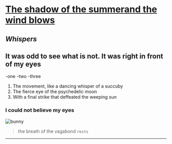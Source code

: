 #  [The shadow of the summerand the wind blows](https://www.youtube.com/watch?v=phBThlPTBEg)
## *Whispers*
## It was odd to see what is not. It was right in front of my eyes 

-one
-two
-three
1. The movement, like a dancing whisper of a succuby
2. The fierce eye of the psychedelic moon
3. With a final strike that deffeated the weeping sun
  ### **I could not believe my eyes**
  ![bunny](https://github.com/JoseDUlloa/Intro-/assets/138057248/225ff3e3-9f36-4c4d-a2a5-f8d0bba83bb4)
  >the breath of the vagabond
`rests`
---

